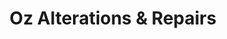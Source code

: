 ---
title: "Oz Alterations & Repairs"
url: /cambridge/oz-alterations-und-repairs/
shop: Kleidung
---